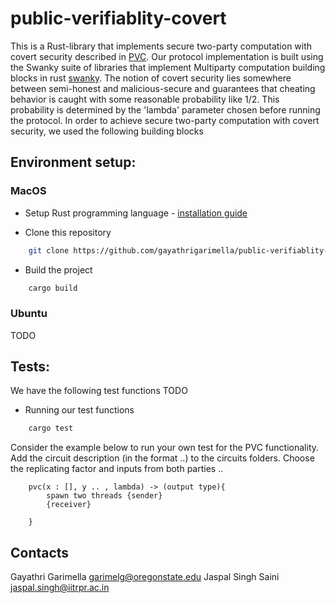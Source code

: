 # public-verifiablity-covert

This is a Rust-library that implements secure two-party computation with covert security described in [PVC](https://eprint.iacr.org/2018/1108.pdf). Our protocol implementation is built using the Swanky suite of libraries that implement Multiparty computation building blocks in rust [swanky](https://github.com/GaloisInc/swanky). 
The notion of covert security lies somewhere between semi-honest and malicious-secure and guarantees that cheating behavior is caught with some reasonable probability like 1/2. This probability is determined by the 'lambda' parameter chosen before running the protocol. 
In order to achieve secure two-party computation with covert security, we used the following building blocks 


## Environment setup: 
### MacOS

- Setup Rust programming language - [installation guide](https://doc.rust-lang.org/book/ch01-01-installation.html)

- Clone this repository
```bash
    git clone https://github.com/gayathrigarimella/public-verifiablity-covert.git
```

- Build the project 
```bash
    cargo build
```

### Ubuntu 
TODO

## Tests: 
We have the following test functions TODO

- Running our test functions
```bash
    cargo test
```

Consider the example below to run your own test for the PVC functionality. Add the circuit description (in the format ..) to the circuits folders. Choose the replicating factor and inputs from both parties ..

```
    pvc(x : [], y .. , lambda) -> (output type){
        spawn two threads {sender}
        {receiver}

    }
```

## Contacts
Gayathri Garimella <garimelg@oregonstate.edu>
Jaspal Singh Saini <jaspal.singh@iitrpr.ac.in>